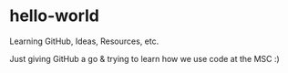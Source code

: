 # hello-world
Learning GitHub, Ideas, Resources, etc.

Just giving GitHub a go & trying to learn how we use code at the MSC :) 
